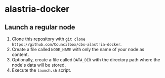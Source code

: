 # alastria-docker


## Launch a regular node
1. Clone this repository with `git clone https://github.com/Councilbox/cbx-alastria-docker`.
2. Create a file called `NODE_NAME` with only the name of your node as content.
3. Optionally, create a file called `DATA_DIR` with the directory path where the node's data will be stored.
4. Execute the `launch.sh` script.
